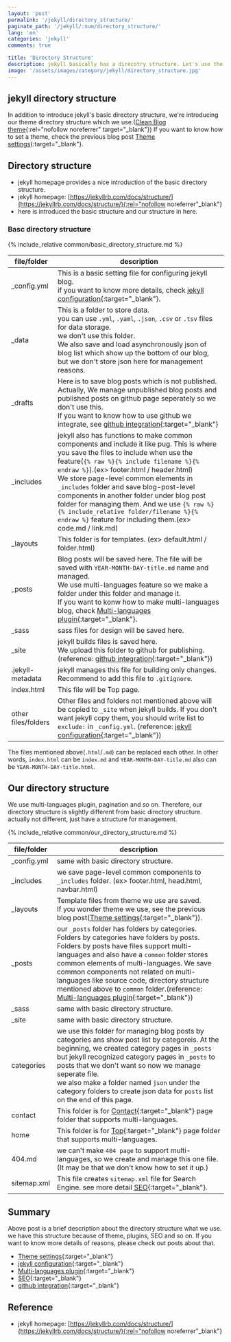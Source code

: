 ```yaml
---
layout: 'post'
permalink: '/jekyll/directory_structure/'
paginate_path: '/jekyll/:num/directory_structure/'
lang: 'en'
categories: 'jekyll'
comments: true

title: 'Directory Structure'
description: jekyll basically has a direcotry structure. Let's use the directory structure for managing the blog.
image: '/assets/images/category/jekyll/directory_structure.jpg'
---
```


## jekyll directory structure
In addition to introduce jekyll's basic directory structure, we're introducing our theme directory structure which we use.([Clean Blog theme](http://jekyllthemes.org/themes/clean-blog/){:rel="nofollow noreferrer" target="_blank"}) If you want to know how to set a theme, check the previous blog post [Theme settings]({{site.url}}/{{page.categories}}/theme/){:target="_blank"}.

## Directory structure
- jekyll homepage provides a nice introduction of the basic directory structure.
- jekyll homepage: [https://jekyllrb.com/docs/structure/](https://jekyllrb.com/docs/structure/){:rel="nofollow noreferrer"_blank"}
- here is introduced the basic structure and our structure in here.


### Basc directory structure
{% include_relative common/basic_directory_structure.md %}

| file/folder | description |
|---|---|
| _config.yml | This is a basic setting file for configuring jekyll blog.<br>if you want to know more details, check [jekyll configuration]({{site.url}}/{{page.categories}}/configuration/){:target="_blank"}. |
| _data | This is a folder to store data.<br> you can use ```.yml```,  ```.yaml```, ```.json```, ```.csv``` or ```.tsv``` files for data storage.<br>we don't use this folder.<br>We also save and load asynchronously json of blog list which show up the bottom of our blog, but we don't store json here for management reasons. |
| _drafts | Here is to save blog posts which is not published.<br>Actually, We manage unpublished blog posts and published posts on github page seperately so we don't use this.<br>If you want to know how to use github we integrate, see [github integration]({{site.url}}/{{page.categories}}/github-page/){:target="_blank"} |
| _includes | jekyll also has functions to make common components and include it like pug. This is where you save the files to include when use the feature(```{% raw %}{% include filename %}{% endraw %}```).(ex> footer.html / header.html)<br>We store page-level common elements in ```_includes``` folder and save blog-post-level components in another folder under blog post folder for managing them. And we use ```{% raw %}{% include_relative folder/filename %}{% endraw %}``` feature for including them.(ex> code.md / link.md)|
| _layouts | This folder is for templates. (ex> default.html / folder.html) |
| _posts | Blog posts will be saved here. The file will be saved with ```YEAR-MONTH-DAY-title.md``` name and managed.<br>We use multi-languages feature so we make a folder under this folder and manage it.<br>If you want to konw how to make multi-languages blog, check [Multi-languages plugin]({{site.url}}/{{page.categories}}/multi-languages-plugin/){:target="_blank"}. |
| _sass | sass files for design will be saved here. |
| _site | jekyll builds files is saved here.<br>We upload this folder to github for publishing.(reference: [github integration]({{site.url}}/{{page.categories}}/github-page/){:target="_blank"}) |
| .jekyll-metadata | jekyll manages this file for building only changes. Recommend to add this file to ```.gitignore```. |
| index.html | This file will be Top page. |
| other<br>files/folders | Other files and folders not mentioned above will be copied to ```_site``` when jekyll builds. If you don't want jekyll copy them, you should write list to ```exclude:``` in ```_config.yml```. (reference: [jekyll configuration]({{site.url}}/{{page.categories}}/configuration/){:target="_blank"}) |

The files mentioned above(```.html```/```.md```) can be replaced each other. In other words, ```index.html``` can be ```index.md``` and ```YEAR-MONTH-DAY-title.md``` also can be ```YEAR-MONTH-DAY-title.html```.

## Our directory structure
We use multi-languages plugin, pagination and so on. Therefore, our directory structure is slightly different from basic directory structure. actually not different, just have a structure for management.

{% include_relative common/our_directory_structure.md %}

| file/folder | description |
|---|---|
| _config.yml | same with basic directory structure. |
| _includes | we save page-level common components to ```_includes``` folder. (ex> footer.html, head.html, navbar.html) |
| _layouts | Template files from theme we use are saved.<br>If you wonder theme we use, see the previous blog post([Theme settings]({{site.url}}/{{page.categories}}/theme/){:target="_blank"}). |
| _posts | our ```_posts``` folder has folders by categories.<br>Folders by categories have folders by posts.<br>Folders by posts have files support multi-languages and also have a ```common``` folder stores common elements of multi-languages. We save common components not related on multi-languages like source code, directory structure mentioned above to ```common``` folder.(reference: [Multi-languages plugin]({{site.url}}/{{page.categories}}/multi-languages-plugin/){:target="_blank"}) |
| _sass | same with basic directory structure. |
| _site | same with basic directory structure. |
| categories | we use this folder for managing blog posts by categories ans show post list by categoreis. At the beginning, we created category pages in ```_posts``` but jekyll recognized category pages in ```_posts``` to posts that we don't want so now we manage seperate file.<br>we also make a folder named ```json``` under the category folders to create json data for ```posts``` list on the end of this page. |
| contact | This folder is for [Contact]({{site.url}}/contact/){:target="_blank"} page folder that supports multi-languages. |
| home | This folder is for [Top]({{site.url}}){:target="_blank"} page folder that supports multi-languages. |
| 404.md | we can't make ```404 page``` to support multi-languages, so we create and manage this one file.(It may be that we don't know how to set it up.) |
| sitemap.xml | This file creates ```sitemap.xml``` file for Search Engine. see more detail [SEO]({{site.url}}/{{page.categories}}/seo/){:target="_blank"}. |

## Summary
Above post is a brief description about the directory structure what we use. we have this structure because of theme, plugins, SEO and so on. If you want to know more details of reasons, please check out posts about that.
- [Theme settings]({{site.url}}/{{page.categories}}/theme/){:target="_blank"}
- [jekyll configuration]({{site.url}}/{{page.categories}}/configuration/){:target="_blank"}
- [Multi-languages plugin]({{site.url}}/{{page.categories}}/multi-languages-plugin/){:target="_blank"}
- [SEO]({{site.url}}/{{page.categories}}/seo/){:target="_blank"}
- [github integration]({{site.url}}/{{page.categories}}/github-page/){:target="_blank"}

## Reference
- jekyll homepage: [https://jekyllrb.com/docs/structure/](https://jekyllrb.com/docs/structure/){:rel="nofollow noreferrer"_blank"}
